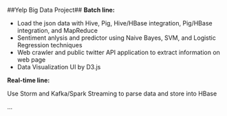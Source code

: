##Yelp Big Data Project##
**Batch line:**

- Load the json data with Hive, Pig, Hive/HBase integration, Pig/HBase integration, and MapReduce
- Sentiment anlysis and predictor using Naive Bayes, SVM, and Logistic Regression techniques
- Web crawler and public twitter API application to extract information on web page
- Data Visualization UI by D3.js

**Real-time line:** 

Use Storm and Kafka/Spark Streaming to parse data and store into HBase







...

